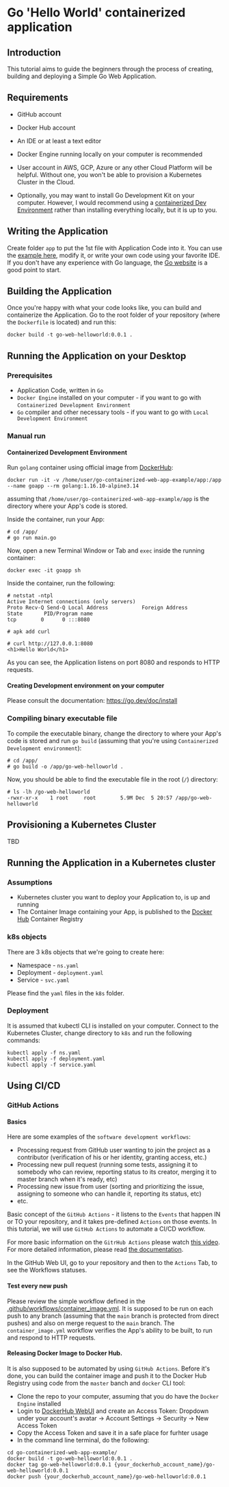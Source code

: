 # Go 'Hello World' containerized application

## Introduction
This tutorial aims to guide the beginners through the process of creating, building and deploying a Simple Go Web Application.

## Requirements
* GitHub account
* Docker Hub account
* An IDE or at least a text editor
* Docker Engine running locally on your computer is recommended
* User account in AWS, GCP, Azure or any other Cloud Platform will be helpful. Without one, you won't be able to provision a Kubernetes Cluster in the Cloud.

* Optionally, you may want to install Go Development Kit on your computer. However, I would recommend using a [containerized Dev Environment](#containerized-development-environment) rather than installing everything locally, but it is up to you.

## Writing the Application
Create folder `app` to put the 1st file with Application Code into it. You can use the [example here](app/main.go), modify it, or write your own code using your favorite IDE. If you don't have any experience with Go language, the [Go website](https://go.dev/) is a good point to start.

## Building the Application
Once you're happy with what your code looks like, you can build and containerize the Application. Go to the root folder of your repository (where the `Dockerfile` is located) and run this:
```
docker build -t go-web-helloworld:0.0.1 .
```

## Running the Application on your Desktop
### Prerequisites
* Application Code, written in `Go`
* `Docker Engine` installed on your computer - if you want to go with `Containerized Development Environment`
* `Go` compiler and other necessary tools - if you want to go with `Local Development Environment`

### Manual run
#### Containerized Development Environment
Run `golang` container using official image from [DockerHub](https://hub.docker.com/_/golang?tab=tags&page=1&name=1.16.10-alpine3.14):
```
docker run -it -v /home/user/go-containerized-web-app-example/app:/app --name goapp --rm golang:1.16.10-alpine3.14
```
assuming that `/home/user/go-containerized-web-app-example/app` is the directory where your App's code is stored.

Inside the container, run your App:
```
# cd /app/
# go run main.go
```

Now, open a new Terminal Window or Tab and `exec` inside the running container:
```
docker exec -it goapp sh
```

Inside the container, run the following:
```
# netstat -ntpl
Active Internet connections (only servers)
Proto Recv-Q Send-Q Local Address           Foreign Address         State       PID/Program name    
tcp        0      0 :::8080

# apk add curl

# curl http://127.0.0.1:8080
<h1>Hello World</h1>
```
As you can see, the Application listens on port 8080 and responds to HTTP requests.

#### Creating Development environment on your computer
Please consult the documentation:
https://go.dev/doc/install

### Compiling binary executable file
To compile the executable binary, change the directory to where your App's code is stored and run `go build` (assuming that you're using `Containerized Development environment`):
```
# cd /app/
# go build -o /app/go-web-helloworld .
```

Now, you should be able to find the executable file in the root (`/`) directory:
```
# ls -lh /go-web-helloworld 
-rwxr-xr-x    1 root     root        5.9M Dec  5 20:57 /app/go-web-helloworld
```

## Provisioning a Kubernetes Cluster
TBD

## Running the Application in a Kubernetes cluster
### Assumptions
* Kubernetes cluster you want to deploy your Application to, is up and running
* The Container Image containing your App, is published to the [Docker Hub](https://hub.docker.com/) Container Registry

### k8s objects
There are 3 k8s objects that we're going to create here:
* Namespace - `ns.yaml`
* Deployment - `deployment.yaml`
* Service - `svc.yaml`

Please find the `yaml` files in the `k8s` folder.

### Deployment
It is assumed that kubectl CLI is installed on your computer. Connect to the Kubernetes Cluster, change directory to `k8s` and run the following commands:
```
kubectl apply -f ns.yaml
kubectl apply -f deployment.yaml
kubectl apply -f service.yaml 
```

## Using CI/CD
### GitHub Actions
#### Basics
Here are some examples of the `software development workflows`:
* Processing request from GitHub user wanting to join the project as a contributor (verification of his or her identity, granting access, etc.)
* Processing new pull request (running some tests, assigning it to somebody who can review, reporting status to its creator, merging it to master branch when it's ready, etc)
* Processing new issue from user (sorting and prioritizing the issue, assigning to someone who can handle it, reporting its status, etc)
* etc.

Basic concept of the `GitHub Actions` - it listens to the `Events` that happen IN or TO your repository, and it takes pre-defined `Actions` on those events.
In this tutorial, we will use `GitHub Actions` to automate a CI/CD workflow.

For more basic information on the `GitrHub Actions` please watch [this video](https://www.youtube.com/watch?v=R8_veQiYBjI&t=1207s). For more detailed information, please read [the documentation](https://docs.github.com/en/actions).

In the GitHub Web UI, go to your repository and then to the `Actions` Tab, to see the Workflows statuses.

#### Test every new push
Please review the simple workflow defined in the [.github/workflows/container_image.yml](.github/workflows/container_image.yml). It is supposed to be run on each push to any branch (assuming that the `main` branch is protected from direct pushes) and also on merge request to the `main` branch. The `container_image.yml` workflow verifies the App's ability to be built, to run and respond to HTTP requests.

#### Releasing Docker Image to Docker Hub.
It is also supposed to be automated by using `GitHub Actions`. Before it's done, you can build the container image and push it to the Docker Hub Registry using code from the `master` banch and `docker` CLI tool:

* Clone the repo to your computer, assuming that you do have the `Docker Engine` installed
* Login to [DockerHub WebUI](https://hub.docker.com/) and create an Access Token: Dropdown under your account's avatar -> Account Settings -> Security -> New Access Token
* Copy the Access Token and save it in a safe place for furhter usage
* In the command line terminal, do the following:
```
cd go-containerized-web-app-example/
docker build -t go-web-helloworld:0.0.1 .
docker tag go-web-helloworld:0.0.1 {your_dockerhub_account_name}/go-web-helloworld:0.0.1
docker push {your_dockerhub_account_name}/go-web-helloworld:0.0.1
```